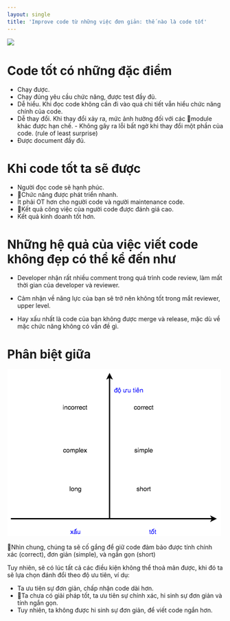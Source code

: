 ```yaml
---
layout: single
title: 'Improve code từ những việc đơn giản: thế nào là code tốt'
---
```


![](https://i.stack.imgur.com/eTZvW.jpg)

# Code tốt có những đặc điểm

- Chạy được.
- Chạy đúng yêu cầu chức năng, được test đầy đủ.
- Dễ hiểu. Khi đọc code không cần đi vào quá chi tiết vẫn hiểu chức năng chính của code.
- Dễ thay đổi. Khi thay đổi xảy ra, mức ảnh hưởng đối với các module khác được hạn chế. - Không gây ra lỗi bất ngờ khi thay đổi một phần của code. (rule of least surprise)
- Được document đầy đủ.

# Khi code tốt ta sẽ được

- Người đọc code sẽ hạnh phúc.
- Chức năng được phát triển nhanh.
- Ít phải OT hơn cho người code và người maintenance code.
- Kết quả công việc của người code được đánh giá cao.
- Kết quả kinh doanh tốt hơn.

# Những hệ quả của việc viết code không đẹp có thể kể đến như

- Developer nhận rất nhiều comment trong quá trình code review, làm mất thời gian của developer và reviewer.

- Cảm nhận về năng lực của bạn sẽ trở nên không tốt trong mắt reviewer, upper level.
- Hay xấu nhất là code của bạn không được merge và release, mặc dù về mặc chức năng không có vấn đề gì.

# Phân biệt giữa

![code tốt - code xấu](/assets/ibst-good-code-bad-code.png)

Nhìn chung, chúng ta sẽ cố gắng để giữ code đảm bảo được tính chính xác (correct), đơn giản (simple), và ngắn gọn (short)

Tuy nhiên, sẽ có lúc tất cả các điều kiện không thể thoả mãn được, khi đó ta sẽ lựa chọn đánh đổi theo độ ưu tiên, ví dụ:

- Ta ưu tiên sự đơn giản, chấp nhận code dài hơn.
- Ta chưa có giải pháp tốt, ta ưu tiên sự chính xác, hi sinh sự đơn giản và tính ngắn gọn.
- Tuy nhiên, ta không được hi sinh sự đơn giản, để viết code ngắn hơn.
